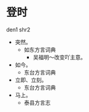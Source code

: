 # 登时
den1 shr2
+ 突然。
  * 如东方言词典
    - 吴福明～改变吖主意。
+ 如今。
  * 东台方言词典
+ 立即、立刻。
  * 东台方言词典
+ 马上。
  * 泰县方言志

